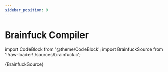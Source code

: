 ```yaml
---
sidebar_position: 9
---
```


# Brainfuck Compiler

import CodeBlock from '@theme/CodeBlock';
import BrainfuckSource from '!!raw-loader!./sources/brainfuck.c';

<CodeBlock language="c">{BrainfuckSource}</CodeBlock>
